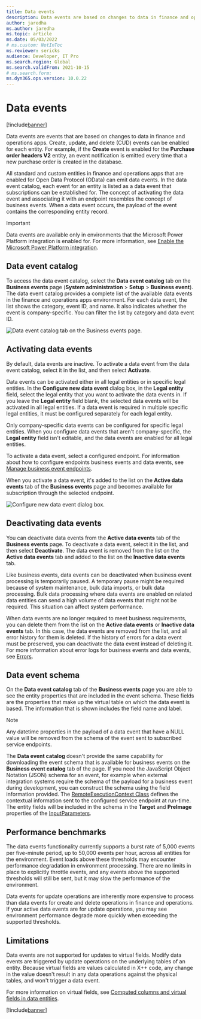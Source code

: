```yaml
---
title: Data events
description: Data events are based on changes to data in finance and operations apps. Learn more about data events in this overview.
author: jaredha
ms.author: jaredha
ms.topic: article
ms.date: 05/03/2022
# ms.custom: NotInToc
ms.reviewer: sericks
audience: Developer, IT Pro
ms.search.region: Global
ms.search.validFrom: 2021-10-15
# ms.search.form:
ms.dyn365.ops.version: 10.0.22
---
```


# Data events
[!include[banner](../includes/banner.md)]

Data events are events that are based on changes to data in finance and operations apps. Create, update, and delete (CUD) events can be enabled for each entity. For example, if the **Create** event is enabled for the **Purchase order headers V2** entity, an event notification is emitted every time that a new purchase order is created in the database.

All standard and custom entities in finance and operations apps that are enabled for Open Data Protocol (OData) can emit data events. In the data event catalog, each event for an entity is listed as a data event that subscriptions can be established for. The concept of activating the data event and associating it with an endpoint resembles the concept of business events. When a data event occurs, the payload of the event contains the corresponding entity record.

> [!IMPORTANT]
> Data events are available only in environments that the Microsoft Power Platform integration is enabled for. For more information, see [Enable the Microsoft Power Platform integration](../power-platform/enable-power-platform-integration.md).

## Data event catalog

To access the data event catalog, select the **Data event catalog** tab on the **Business events** page (**System administration** \> **Setup** \> **Business event**). The data event catalog provides a complete list of the available data events in the finance and operations apps environment. For each data event, the list shows the category, event ID, and name. It also indicates whether the event is company-specific. You can filter the list by category and data event ID.

![Data event catalog tab on the Business events page.](../media/businessevents_dataeventscatalog.png)

## Activating data events

By default, data events are inactive. To activate a data event from the data event catalog, select it in the list, and then select **Activate**.

Data events can be activated either in all legal entities or in specific legal entities. In the **Configure new data event** dialog box, in the **Legal entity** field, select the legal entity that you want to activate the data events in. If you leave the **Legal entity** field blank, the selected data events will be activated in all legal entities. If a data event is required in multiple specific legal entities, it must be configured separately for each legal entity.

Only company-specific data events can be configured for specific legal entities. When you configure data events that aren't company-specific, the **Legal entity** field isn't editable, and the data events are enabled for all legal entities.

To activate a data event, select a configured endpoint. For information about how to configure endpoints business events and data events, see [Manage business event endpoints](managing-business-event-endpoints.md).

When you activate a data event, it's added to the list on the **Active data events** tab of the **Business events** page and becomes available for subscription through the selected endpoint.

![Configure new data event dialog box.](../media/businessevents_activatedataevent.png)

## Deactivating data events

You can deactivate data events from the **Active data events** tab of the **Business events** page. To deactivate a data event, select it in the list, and then select **Deactivate**. The data event is removed from the list on the **Active data events** tab and added to the list on the **Inactive data events** tab.

Like business events, data events can be deactivated when business event processing is temporarily paused. A temporary pause might be required because of system maintenance, bulk data imports, or bulk data processing. Bulk data processing where data events are enabled on related data entities can send a high volume of data events that might not be required. This situation can affect system performance.

When data events are no longer required to meet business requirements, you can delete them from the list on the **Active data events** or **Inactive data events** tab. In this case, the data events are removed from the list, and all error history for them is deleted. If the history of errors for a data event must be preserved, you can deactivate the data event instead of deleting it. For more information about error logs for business events and data events, see [Errors](home-page.md#errors).

## Data event schema

On the **Data event catalog** tab of the **Business events** page you are able to see the entity properties that are included in the event schema. These fields are the properties that make up the virtual table on which the data event is based. The information that is shown includes the field name and label.

> [!NOTE]
> Any datetime properties in the payload of a data event that have a NULL value will be removed from the schema of the event sent to subscribed service endpoints. 

The **Data event catalog** doesn't provide the same capability for downloading the event schema that is available for business events on the **Business event catalog** tab of the page. If you need the JavaScript Object Notation (JSON) schema for an event, for example when external integration systems require the schema of the payload for a business event during development, you can construct the schema using the field information provided. The [RemoteExecutionContext Class](/dotnet/api/microsoft.xrm.sdk.remoteexecutioncontext) defines the contextual information sent to the configured service endpoint at run-time. The entity fields will be included in the schema in the **Target** and **PreImage** properties of the [InputParameters](/dotnet/api/microsoft.xrm.sdk.remoteexecutioncontext.inputparameters).

## Performance benchmarks

The data events functionality currently supports a burst rate of 5,000 events per five-minute period, up to 50,000 events per hour, across all entities for the environment. Event loads above these thresholds may encounter performance degradation in environment processing. There are no limits in place to explicitly throttle events, and any events above the supported thresholds will still be sent, but it may slow the performance of the environment. 

Data events for update operations are inherently more expensive to process than data events for create and delete operations in finance and operations. If your active data events are for update operations, you may see environment performance degrade more quickly when exceeding the supported thresholds.

## Limitations

Data events are not supported for updates to virtual fields. Modify data events are triggered by update operations on the underlying tables of an entity. Because virtual fields are values calculated in X++ code, any change in the value doesn't result in any data operations against the physical tables, and won't trigger a data event.

For more information on virtual fields, see [Computed columns and virtual fields in data entities](../data-entities/data-entity-computed-columns-virtual-fields.md).

[!include[banner](../includes/banner.md)]



